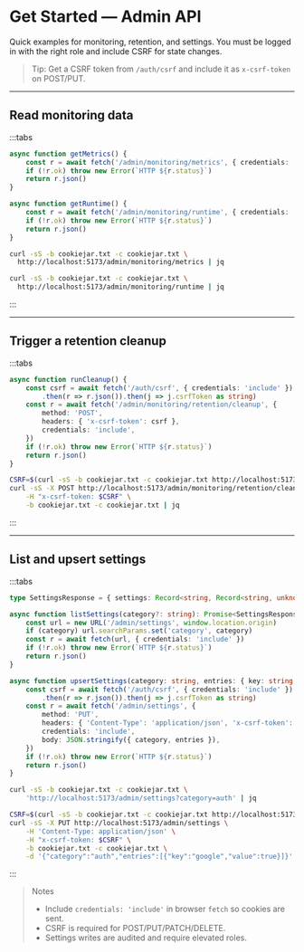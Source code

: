 # Get Started — Admin API

Quick examples for monitoring, retention, and settings. You must be logged in with the right role and include CSRF for state changes.

> Tip: Get a CSRF token from `/auth/csrf` and include it as `x-csrf-token` on POST/PUT.

---

## Read monitoring data

:::tabs

```ts title=TypeScript
async function getMetrics() {
	const r = await fetch('/admin/monitoring/metrics', { credentials: 'include' })
	if (!r.ok) throw new Error(`HTTP ${r.status}`)
	return r.json()
}

async function getRuntime() {
	const r = await fetch('/admin/monitoring/runtime', { credentials: 'include' })
	if (!r.ok) throw new Error(`HTTP ${r.status}`)
	return r.json()
}
```

```bash title=cURL
curl -sS -b cookiejar.txt -c cookiejar.txt \
  http://localhost:5173/admin/monitoring/metrics | jq

curl -sS -b cookiejar.txt -c cookiejar.txt \
  http://localhost:5173/admin/monitoring/runtime | jq
```

:::

---

## Trigger a retention cleanup

:::tabs

```ts title=TypeScript
async function runCleanup() {
	const csrf = await fetch('/auth/csrf', { credentials: 'include' })
		.then(r => r.json()).then(j => j.csrfToken as string)
	const r = await fetch('/admin/monitoring/retention/cleanup', {
		method: 'POST',
		headers: { 'x-csrf-token': csrf },
		credentials: 'include',
	})
	if (!r.ok) throw new Error(`HTTP ${r.status}`)
	return r.json()
}
```

```bash title=cURL
CSRF=$(curl -sS -b cookiejar.txt -c cookiejar.txt http://localhost:5173/auth/csrf | jq -r .csrfToken)
curl -sS -X POST http://localhost:5173/admin/monitoring/retention/cleanup \
	-H "x-csrf-token: $CSRF" \
	-b cookiejar.txt -c cookiejar.txt | jq
```

:::

---

## List and upsert settings

:::tabs

```ts title=TypeScript
type SettingsResponse = { settings: Record<string, Record<string, unknown>> }

async function listSettings(category?: string): Promise<SettingsResponse> {
	const url = new URL('/admin/settings', window.location.origin)
	if (category) url.searchParams.set('category', category)
	const r = await fetch(url, { credentials: 'include' })
	if (!r.ok) throw new Error(`HTTP ${r.status}`)
	return r.json()
}

async function upsertSettings(category: string, entries: { key: string; value: unknown }[]) {
	const csrf = await fetch('/auth/csrf', { credentials: 'include' })
		.then(r => r.json()).then(j => j.csrfToken as string)
	const r = await fetch('/admin/settings', {
		method: 'PUT',
		headers: { 'Content-Type': 'application/json', 'x-csrf-token': csrf },
		credentials: 'include',
		body: JSON.stringify({ category, entries }),
	})
	if (!r.ok) throw new Error(`HTTP ${r.status}`)
	return r.json()
}
```

```bash title=cURL
curl -sS -b cookiejar.txt -c cookiejar.txt \
	'http://localhost:5173/admin/settings?category=auth' | jq

CSRF=$(curl -sS -b cookiejar.txt -c cookiejar.txt http://localhost:5173/auth/csrf | jq -r .csrfToken)
curl -sS -X PUT http://localhost:5173/admin/settings \
	-H 'Content-Type: application/json' \
	-H "x-csrf-token: $CSRF" \
	-b cookiejar.txt -c cookiejar.txt \
	-d '{"category":"auth","entries":[{"key":"google","value":true}]}' | jq
```

:::

> Notes
>
> - Include `credentials: 'include'` in browser `fetch` so cookies are sent.
> - CSRF is required for POST/PUT/PATCH/DELETE.
> - Settings writes are audited and require elevated roles.
